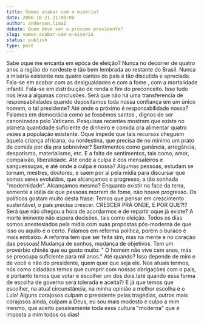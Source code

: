 ```yaml
---
title: Vamos acabar com a miséria?
date: 2006-10-21 21:00:00
author: anderson.lima2
debate: Quem deve ser o próximo presidente?
slug: vamos-acabar-com-a-miseria
status: publish 
type: post
---
```


Sabe oque me encanta em epóca de eleição? Nunca no decorrer de quatro anos a região do nordeste é tão bem lembrada ao restante do Brasil. Nunca a miséria existente nos quatro cantos do país é tão discutida e apreciada. Fala-se em acabar com as desigualdades e com a fome , com a mortalidade infantil. Fala-se em distribuição de renda e fim do preconceito. Isso tudo nos leva a algumas conclusões. Será que não há uma transferencia de responsabilidades quando depositamos toda nossa confiança em um único homem, o tal presidente? Até onde o próximo é responsabilidade nossa? Falamos em democrácia como se fossêmos santos , dignos de ser canonizados pelo Vaticano. Pesquisas recentes mostram que existe no planeta quantidade suficiente de dinheiro e comida pra alimentar quatro vezes a população existente. Oque impede que tais recursos cheguem àquela criança africana, ou nordestina, que precisa de no minimo um prato de comida por dia pra sobreviver? Sentimentos como ganância, arrogância, despotismo, materialismo, etc. E a falta de sentimentos, tais como, amor, compaixão, liberalidade. Até onde a culpa é dos mensaleiros e sanguessugas, e até onde a culpa é nossa? Algumas pessoas, estudam se tornam, mestres, doutores, e saem por ai pela mídia para discursar que somos seres evoluídos, que alcançamos o progresso, a tão sonhada "modernidade". Alcançamos mesmo? Enquanto existir na face da terra, somente a idéia de que pessoas morrem de fome, não houve progresso. Os políticos gostam muito desta frase: Temos que pensar em crescimento sustentável, o país precisa crescer. CRESCER PRÁ ONDE, E POR QUE?!? Será que não chegou a hora de acordarmos e de repartir oque já existe? A morte iminente não espera decisões, tais como eleição. Todos os dias somos anestesiados pela mídia com suas propostas pós-moderna de que isso ou aquilo é o certo. Falamos em reforma política, porém o buraco é mais embaixo. A reforma tem que ser feita sim, mas na mente e no coração das pessoas! Mudança de sonhos, mudança de objetivos. Tem um provérbio chinês que eu gosto muito: " O homem não vive cem anos, más se preocupa suficiente para mil anos." Até quando? Isso depende de mim e de você e não do presidente, quem quer que seja ele. Nos atuais termos, nós como cidadãos temos que cumprir com nossas obrigações com o país, e portanto temos que votar e escolher um dos dois.(até quando essa forma de escolha de governo será tolerada e aceita?) E já que temos que escolher, na atual circunstância, na minha opinião a melhor escolha é o Lula! 
Alguns corajosos culpam o presidente pelas tragédias, outros mais corajosos ainda, culpam a Deus, eu sou mais modesto e culpo a mim mesmo, que aceito passivamente toda essa cultura "moderna" que é imposta a mim todos os dias!
